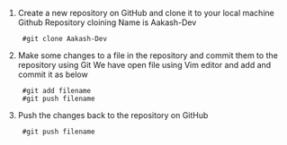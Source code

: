 1. Create a new repository on GitHub and clone it to your local machine
        Github Repository cloining Name is Aakash-Dev

        #git clone Aakash-Dev

2. Make some changes to a file in the repository and commit them to the repository using Git
        We have open file using Vim editor and add and commit it as below

        #git add filename
        #git push filename

3. Push the changes back to the repository on GitHub

        #git push filename

